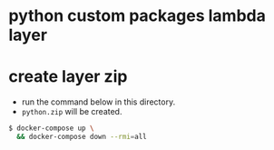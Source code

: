 # python custom packages lambda layer 


# create layer zip
- run the command below in this directory.
- `python.zip` will be created.
```sh
$ docker-compose up \
  && docker-compose down --rmi=all
```